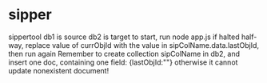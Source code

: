 # sipper
sippertool
db1 is source db2 is target
to start, run node app.js
if halted half-way, replace value of currObjId with the value in sipColName.data.lastObjId, then run again
Remember to create collection sipColName in db2, and insert one doc, containing one field: {lastObjId:""}
otherwise it cannot update nonexistent document!
